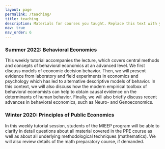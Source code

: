 ```yaml
---
layout: page
permalink: /teaching/
title: teaching
description: Materials for courses you taught. Replace this text with your description.
nav: true
nav_order: 6
---
```


### Summer 2022: Behavioral Economics

This weekly tutorial accompanies the lecture, which covers central methods and concepts of behavioral economics at an advanced level. We first discuss models of economic decision behavior. Then, we will present evidence from laboratory and field experiments in economics and psychology which has led to alternative descriptive models of behavior. In this context, we will also discuss how the modern empirical toolbox of behavioral economists can help to obtain causal evidence on the determinants of human behavior. Finally, we will also briefly discuss recent advances in behavioral economics, such as Neuro- and Genoeconomics. 
 

### Winter 2020: Principles of Public Economics

In this weekly tutorial session, students of the MIEEP program will be able to clarify in detail questions about all material covered in the PPE course as well as about all underlying methodological techniques (mathematics). We will also review details of the math preparatory course, if demanded.
